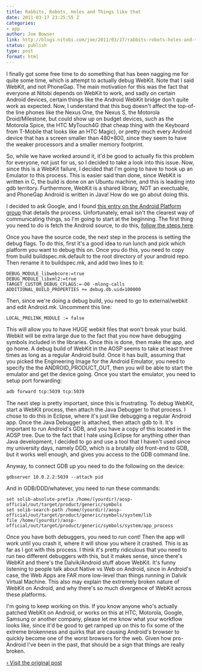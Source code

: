 ```yaml
---
title: Rabbits, Robots, Holes and Things like that
date: 2011-03-17 23:25:55 Z
categories:
- app
author: Joe Bowser
link: http://blogs.nitobi.com/joe/2011/03/17/rabbits-robots-holes-and-things-like-that/
status: publish
type: post
format: html
---
```


I finally got some free time to do something that has been nagging me for quite some time, which is attempt to actually debug WebKit. Note that I said WebKit, and not PhoneGap. The main motivation for this was the fact that everyone at Nitobi depends on WebKit to work, and sadly on certain Android devices, certain things like the Android WebKit bridge don't quite work as expected. Now, I understand that this bug doesn't affect the top-of-the line phones like the Nexus One, the Nexus S, the Motorola Droid/Milestone, but could show up on budget devices, such as the Motorola Spice, the HTC MyTouch4G (that cheap thing with the Keyboard from T-Mobile that looks like an HTC Magic), or pretty much every Android device that has a screen smaller than 480×800, since they seem to have the weaker processors and a smaller memory footprint.

So, while we have worked around it, it'd be good to actually fix this problem for everyone, not just for us, so I decided to take a look into this issue. Now, since this is a WebKit failure, I decided that I'm going to have to hook up an Emulator to this process. This is easier said than done, since WebKit is written in C, the build is done on an Ubuntu machine, and this is leading into gdb territory. Furthermore, WebKit is a shared library, NOT an exectuable, and PhoneGap Android is written in Java! How do we go about doing this.

I decided to ask Google, and I found [this entry on the Android Platform group](http://groups.google.com/group/android-platform/browse_thread/thread/92c5c966e85324e2/3a700b662d237959?lnk=gst&q=gdb+webkit#3a700b662d237959) that details the process. Unfortunately, email isn't the clearest way of communicating things, so I'm going to start at the beginning. The first thing you need to do is fetch the Android source, to do this, [follow the steps here](http://source.android.com/source/download.html).

Once you have the source code, the next step in the process is setting the debug flags. To do this, first it's a good idea to run lunch and pick which platform you want to debug this on. Once you do this, you need to copy from build buildspec.mk.default to the root directory of your android repo. Then rename it to buildspec.mk, and add two lines to it:

```make
DEBUG_MODULE_libwebcore:=true
DEBUG_MODULE_libxml2:=true
TARGET_CUSTOM_DEBUG_CFLAGS:=-O0 -mlong-calls
ADDITIONAL_BUILD_PROPERTIES += debug.db.uid=100000
```

Then, since we're doing a debug build, you need to go to external/webkit and edit Android.mk. Uncomment this line:

```make
LOCAL_PRELINK_MODULE := false
```

This will allow you to have HUGE webkit files that won't break your build. Webkit will be extra large due to the fact that you now have debugging symbols included in the libraries. Once this is done, then make the app, and go home. A debug build of WebKit in the AOSP seems to take at least three times as long as a regular Android build. Once it has built, assuming that you picked the Engineering Image for the Android Emulator, you need to specify the the ANDROID_PRODUCT_OUT, then you will be able to start the emulator and get the device going. Once you start the emulator, you need to setup port forwarding:

```bash
adb forward tcp:5039 tcp:5039
```

The next step is pretty important, since this is frustrating. To debug WebKit, start a WebKit process, then attach the Java Debugger to that process. I chose to do this in Eclipse, where it's just like debugging a regular Android app. Once the Java Debugger is attached, then attach gdb to it. It's important to run Android's GDB, and you have a copy of this located in the AOSP tree. Due to the fact that I hate using Eclipse for anything other than Java development, I decided to go and use a tool that I haven't used since my university days, namely DDD, which is a brutally old front-end to GDB, but it works well enough, and gives you access to the GDB command line.

Anyway, to connect GDB up you need to do the following on the device:

```shell
gdbserver 10.0.2.2:5039 --attach pid
```

And in GDB/DDD/whatever, you need to run these commands:

```shell
set solib-absolute-prefix /home/(yourdir)/aosp-official/out/target/product/generic/symbols
set solib-search-path /home/(yourdir)/aosp-official/out/target/product/generic/symbols/system/lib
file /home/(yourdir)/aosp-official/out/target/product/generic/symbols/system/app_process
```

Once you have both debuggers, you need to run cont! Then the app will work until you crash it, where it will show you where it crashed. This is as far as I got with this process. I think it's pretty ridiculous that you need to run two different debuggers with this, but it makes sense, since there's WebKit and there's the Dalvik/Android stuff above WebKit. It's funny listening to people talk about Native vs Web on Android, since in Android's case, the Web Apps are FAR more low-level than things running in Dalvik Virtual Machine. This also may explain the extremely broken nature of WebKit on Android, and why there's so much divergence of WebKit across these platforms.

I'm going to keep working on this. If you know anyone who's actually patched WebKit on Android, or works on this at HTC, Motorola, Google, Samsung or another company, please let me know what your workflow looks like, since it'd be good to get ramped up on this to fix some of the extreme brokenness and quirks that are causing Android's browser to quickly become one of the worst browsers for the web. Given how pro-Android I've been in the past, that should be a sign that things are really broken.

[› Visit the original post](http://blogs.nitobi.com/joe/2011/03/17/rabbits-robots-holes-and-things-like-that/)
